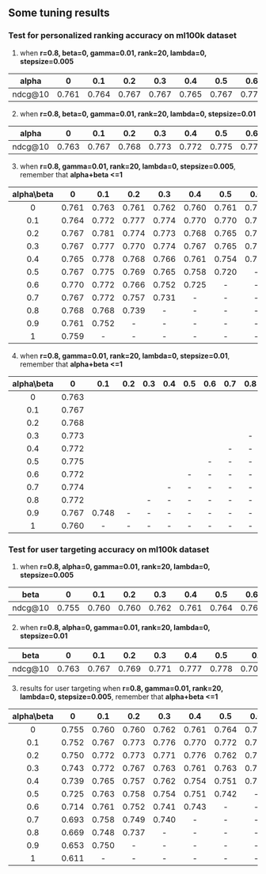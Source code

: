 ## Some tuning results 


### Test for personalized ranking accuracy on ml100k dataset 


1. when **r=0.8,   beta=0,  gamma=0.01, rank=20, lambda=0, stepsize=0.005** 

|alpha  | 0     |  0.1  |	 0.2  |	 0.3  |	 0.4  |	 0.5  |	 0.6  |	 0.7  |	 0.8  |	 0.9  |	  1   |
|:---:  | :---: | :---: | :---: | :---: | :---: | :---: | :---: | :---: | :---: | :---: | :---: |
|ndcg@10| 0.761 | 0.764 | 0.767 | 0.767 | 0.765 | 0.767	| 0.770 | 0.767 |	0.768 | 0.761	| 0.759	|


2. when **r=0.8,   beta=0,  gamma=0.01, rank=20, lambda=0, stepsize=0.01** 

|alpha| 0 | 0.1 |	0.2|	0.3|	0.4|	0.5|	0.6|	0.7|	0.8|	0.9|	1 |
|:---:|:---:|:---:|:---:|:---:|:---:|:---:|:---:|:---:|:---:|:---:|:---:|
|ndcg@10| 0.763 | 0.767 |0.768	| 0.773  | 0.772 	| 0.775	| 0.772 | 0.774 |	0.772| 0.767	| 0.760	|



3. when **r=0.8,  gamma=0.01, rank=20, lambda=0, stepsize=0.005**,  remember that **alpha+beta <=1**

|alpha\beta| 0     |  0.1  |	0.2  |	0.3 |  0.4  |	0.5  |  0.6  |  0.7  |	0.8  |  0.9  |	  1   |
   |:---:  | :---: | :---: | :---: | :---: | :---: | :---: | :---: | :---: | :---: | :---: | :---: |
  |    0   | 0.761 | 0.763 | 0.761 | 0.762 | 0.760 | 0.761 | 0.758 | 0.749 | 0.728 | 0.695 |  0.585 |
  |   0.1  | 0.764 | 0.772 | 0.777 | 0.774 | 0.770 | 0.770 | 0.768 | 0.767 | 0.753 | 0.703 |   -  | 
  |   0.2  | 0.767 | 0.781 | 0.774 | 0.773 | 0.768 | 0.765 | 0.768 | 0.755 | 0.706 |   -   |   -  |
  |   0.3  | 0.767 | 0.777 | 0.770 | 0.774 | 0.767 | 0.765 | 0.752 | 0.714 | - | - | - |
  |   0.4  | 0.765 | 0.778 | 0.768 | 0.766 | 0.761 | 0.754 | 0.713 | - | - | - | - |
  |   0.5  | 0.767 | 0.775 | 0.769 | 0.765 | 0.758 | 0.720 | - | - | - | - | - |
  |   0.6  | 0.770 | 0.772 | 0.766 | 0.752 | 0.725 | - | - | - | - | - | - |
  |   0.7  | 0.767 | 0.772 | 0.757 | 0.731 | - | - | - | - | - | - | - |
  |   0.8  | 0.768 | 0.768 | 0.739 | - | - | - | - | - | - | - | - |
  |   0.9  | 0.761 | 0.752 | - | - | - | - | - | - | - | - | - |
  |    1   | 0.759 | - | - | - | - | - | - | - | - | - | - |



4. when **r=0.8,  gamma=0.01, rank=20, lambda=0, stepsize=0.01**,  remember that **alpha+beta <=1**

|alpha\beta| 0     |  0.1  |	0.2  |	0.3  |  0.4  |	0.5  |	0.6  |  0.7  |	0.8  |  0.9  |	 1   |
   |:---:  | :---: | :---: | :---: | :---: | :---: | :---: | :---: | :---: | :---: | :---: | :---: |
  |    0   | 0.763 |  |  |  |  |  |  |  |  |  |  |
  |   0.1  | 0.767 |  |  |  |  |  |  |  |  |  | - | 
  |   0.2  | 0.768 |  |  |  |  |  |  |  |  | - | - |
  |   0.3  | 0.773 |  |  |  |  |  |  |  | - | - | - |
  |   0.4  | 0.772 |  |  |  |  |  |  | - | - | - | - |
  |   0.5  | 0.775 |  |  |  |  |  | - | - | - | - | - |
  |   0.6  | 0.772 |  |  |  |  | - | - | - | - | - | - |
  |   0.7  | 0.774 |  |  |  | - | - | - | - | - | - | - |
  |   0.8  | 0.772 |  |  | - | - | - | - | - | - | - | - |
  |   0.9  | 0.767 | 0.748  | - | - | - | - | - | - | - | - | - |
  |    1   | 0.760 | - | - | - | - | - | - | - | - | - | - |
  



### Test for user targeting accuracy on ml100k dataset
1. when **r=0.8,   alpha=0,  gamma=0.01, rank=20, lambda=0, stepsize=0.005**


|beta| 0 | 0.1 |	0.2|	0.3|	0.4|	0.5|	0.6|	0.7|	0.8|	0.9|	1 |
|:---:|:---:|:---:|:---:|:---:|:---:|:---:|:---:|:---:|:---:|:---:|:---:|
|ndcg@10| 0.755 | 0.760 |	0.760| 0.762|	0.761|	0.764|	0.764|	0.762|	0.761|	0.755|	0.753|


2. when **r=0.8,   alpha=0,  gamma=0.01, rank=20, lambda=0, stepsize=0.01**

|beta| 0 | 0.1 |	0.2|	0.3|	0.4|	0.5|	0.6|	0.7|	0.8|	0.9|	1 |
|:---:|:---:|:---:|:---:|:---:|:---:|:---:|:---:|:---:|:---:|:---:|:---:|
|ndcg@10| 0.763 | 0.767 |	0.769| 0.771 |	0.777|	0.778|	0.70.777|	0.773|	0.768|	0.766|	0.0.751|

3. results for user targeting when **r=0.8,  gamma=0.01, rank=20, lambda=0, stepsize=0.005**,  remember that **alpha+beta <=1**

|alpha\beta| 0     |  0.1  |	0.2  |  0.3  |  0.4  |	0.5  |	0.6  |  0.7  |	0.8  |  0.9  |	 1   |
   |:---:  | :---: | :---: | :---: | :---: | :---: | :---: | :---: | :---: | :---: | :---: | :---: |
  |    0   | 0.755 | 0.760 | 0.760 | 0.762 |	0.761 | 0.764 | 0.764 |	0.762 | 0.761 | 0.755 |	0.753 |
  |   0.1  | 0.752 | 0.767 | 0.773 | 0.776 | 0.770 | 0.772 | 0.773 | 0.767 | 0.759 | 0.757 |   -   | 
  |   0.2  | 0.750 | 0.772 | 0.773 | 0.771 | 0.776 | 0.762 | 0.762 | 0.756 | 0.749 | - | - |
  |   0.3  | 0.743 | 0.772 | 0.767 | 0.763 | 0.761 | 0.763 | 0.751 | 0.748  | - | - | - |
  |   0.4  | 0.739 | 0.765 | 0.757 | 0.762 | 0.754 | 0.751 | 0.745 | - | - | - | - |
  |   0.5  | 0.725 | 0.763 | 0.758 | 0.754 | 0.751 | 0.742 | - | - | - | - | - |
  |   0.6  | 0.714 | 0.761 | 0.752 | 0.741 | 0.743 | - | - | - | - | - | - |
  |   0.7  | 0.693 | 0.758 | 0.749 | 0.740 | - | - | - | - | - | - | - |
  |   0.8  | 0.669 | 0.748 | 0.737 | - | - | - | - | - | - | - | - |
  |   0.9  | 0.653 | 0.750 | - | - | - | - | - | - | - | - | - |
  |    1   | 0.611 | - | - | - | - | - | - | - | - | - | - |
